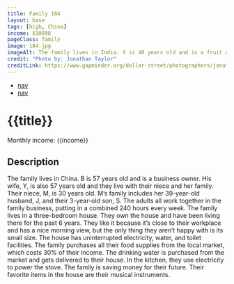 ```yaml
---
title: Family 184
layout: base
tags: [high, China]
income: $10098
pageClass: family
image: 184.jpg
imageAlt: The family lives in India. S is 40 years old and is a fruit collector. His wife B is 30 years old and they have 4 children. 
credit: "Photo by: Jonathan Taylor"
creditLink: https://www.gapminder.org/dollar-street/photographers/jonathan-taylor?
---
```

<div class="navbar">
    <ul>
        <li><a href="#">nav</a></li>
        <li><a href="#">nav</a></li>
    </ul>
</div>

# {{title}}
Monthly income: {{income}}
## Description
The family lives in China. B is 57 years old and is a business owner. His wife, Y, is also 57 years old and they live with their niece and her family. Their niece, M, is 30 years old. M’s family includes her 39-year-old husband, J, and their 3-year-old son, S. The adults all work together in the family business, putting in a combined 240 hours every week. The family lives in a three-bedroom house. They own the house and have been living there for the past 6 years. They like it because it’s close to their workplace and has a nice morning view, but the only thing they aren’t happy with is its small size. The house has uninterrupted electricity, water, and toilet facilities. The family purchases all their food supplies from the local market, which costs 30% of their income. The drinking water is purchased from the market and gets delivered to their house. In the kitchen, they use electricity to power the stove. The family is saving money for their future. Their favorite items in the house are their musical instruments.